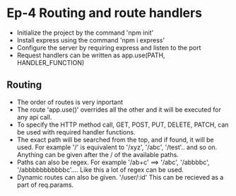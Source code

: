 # Ep-4 Routing and route handlers

- Initialize the project by the command 'npm init'
- Install express using the command 'npm i express'
- Configure the server by requiring express and listen to the port
- Request handlers can be written as app.use(PATH, HANDLER_FUNCTION)

## Routing
- The order of routes is very inportant
- The route 'app.use()' overrides all the other and it will be executed for any api call.
- To specify the HTTP method call, GET, POST, PUT, DELETE, PATCH, can be used with required handler functions.
- The exact path will be searched from the top, and if found, it will be used. For example '/' is equivalent to '/xyz', '/abc', '/test'.. and so on. Anything can be given after the / of the available paths.
- Paths can also be regex. For example '/ab+c' ==> '/abc', '/abbbbc', '/abbbbbbbbbbbc'.... Like this a lot of regex can be used. 
- Dynamic routes can also be given. '/user/:id' This can be recieved as a part of req.params. 

## 